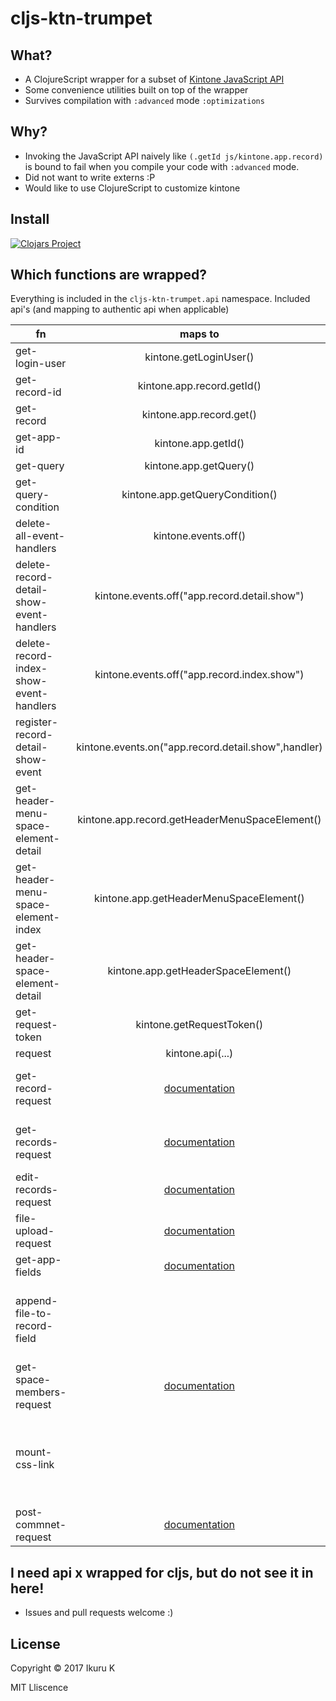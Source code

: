 # cljs-ktn-trumpet

## What?
- A ClojureScript wrapper for a subset of [Kintone JavaScript API](https://developer.cybozu.io/hc/ja/articles/201941754)
- Some convenience utilities built on top of the wrapper
- Survives compilation with `:advanced` mode `:optimizations`

## Why?

- Invoking the JavaScript API naively like `(.getId js/kintone.app.record)` is bound to fail when you compile your code with `:advanced` mode.
- Did not want to write externs :P
- Would like to use ClojureScript to customize kintone

## Install

[![Clojars Project](https://img.shields.io/clojars/v/iku000888/cljs-ktn-trumpet.svg)](https://clojars.org/iku000888/cljs-ktn-trumpet)

## Which functions are wrapped?

Everything is included in the `cljs-ktn-trumpet.api` namespace.
Included api's (and mapping to authentic api when applicable)

| fn        | maps to          | Remarks                 |
| --------------- |:---------------:| -------------------- |
| get-login-user | kintone.getLoginUser() |         |
| get-record-id | kintone.app.record.getId() |  |
| get-record | kintone.app.record.get() ||
| get-app-id | kintone.app.getId() ||
| get-query | kintone.app.getQuery() ||
| get-query-condition | kintone.app.getQueryCondition() ||
| delete-all-event-handlers | kintone.events.off() ||
| delete-record-detail-show-event-handlers | kintone.events.off("app.record.detail.show") ||
| delete-record-index-show-event-handlers | kintone.events.off("app.record.index.show") ||
| register-record-detail-show-event | kintone.events.on("app.record.detail.show",handler)||
| get-header-menu-space-element-detail | kintone.app.record.getHeaderMenuSpaceElement()||
| get-header-menu-space-element-index | kintone.app.getHeaderMenuSpaceElement()||
| get-header-space-element-detail | kintone.app.getHeaderSpaceElement()||
| get-request-token | kintone.getRequestToken()||
| request | kintone.api(...)||
| get-record-request |[documentation](https://developer.cybozu.io/hc/ja/articles/202331474#step1)| wraps the request fn for convenience|
| get-records-request |[documentation](https://developer.cybozu.io/hc/ja/articles/202331474#step2)| wraps the request fn for convenience|
| edit-records-request |[documentation](https://developer.cybozu.io/hc/ja/articles/201941784)||
| file-upload-request |[documentation](https://developer.cybozu.io/hc/ja/articles/201941824)||
| get-app-fields|[documentation](https://developer.cybozu.io/hc/ja/articles/204783170)||
| append-file-to-record-field || Attach a file to a field without removing any previous files|
| get-space-members-request |[documentation](https://developer.cybozu.io/hc/ja/articles/202166220)||
| mount-css-link || Adds a link dom node for the external css url. Added for convenience|
| post-commnet-request |[documentation](https://developer.cybozu.io/hc/ja/articles/209732306)||

## I need api x wrapped for cljs, but do not see it in here!
- Issues and pull requests welcome :)

## License

Copyright © 2017 Ikuru K

MIT Lliscence
